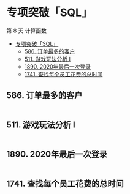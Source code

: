 # 专项突破「SQL」

第 8 天 计算函数

- [专项突破「SQL」](#专项突破sql)
  - [586. 订单最多的客户](#586-订单最多的客户)
  - [511. 游戏玩法分析 I](#511-游戏玩法分析-i)
  - [1890. 2020年最后一次登录](#1890-2020年最后一次登录)
  - [1741. 查找每个员工花费的总时间](#1741-查找每个员工花费的总时间)

## 586. 订单最多的客户

```sql

```

## 511. 游戏玩法分析 I

```sql

```

## 1890. 2020年最后一次登录

```sql

```

## 1741. 查找每个员工花费的总时间

```sql

```

